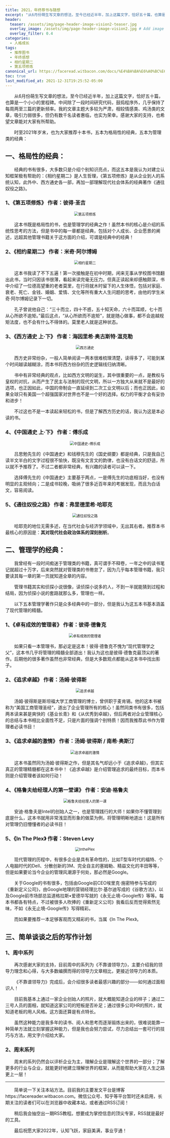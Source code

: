 ```yaml
---
title: 2021，年终荐书与随想
excerpt: "从6月份萌生写文章的想法，至今已经近半年，加上这篇文字，恰好五十篇，也算是一个小小的里程碑。也为大家推荐十本书，五本为格局性的经典，五本为管理类的经典。"
header:
  teaser: /assets/img/page-header-image-vision2-teaser.jpg
  overlay_image: /assets/img/page-header-image-vision2.jpg # Add image post (optional)
  overlay_filter: 0.4
categories:
  - 人格成长
tags: 
  - 推荐图书
  - 年终感想
  - 相约星期二
  - 第五项修炼
canonical_url: https://faceread.witbacon.com/docs/%E4%BA%BA%E6%A0%BC%E6%88%90%E9%95%BF/ending-recommendationthought/
toc: true
last_modified_at: 2021-12-31T19:25:52-05:00
---
```


&emsp;&emsp;从6月份萌生写文章的想法，至今已经近半年，加上这篇文字，恰好五十篇，也算是一个小小的里程碑。中间除了一段时间研究代码，鼓捣程序外，几乎保持了每周两至三篇的更新频率。我的文章主题大多较为严肃，相较情感类、鸡汤类的文章，吸引力弱很多，但仍有数千名读者惠临，也实为荣幸。感谢大家的支持，也希望文章能对大家有所帮助。

&emsp;&emsp;时至2021年岁末，也为大家推荐十本书，五本为格局性的经典，五本为管理类的经典：

## 一、格局性的经典：

&emsp;&emsp;经典的书有很多，大多数只是介绍个别知识亮点，而这五本是我认为对建立认知框架极有帮助的：《相约星期二》是人生哲理，《第五项修炼》是从企业到人的系统认知，此外中、西方通史各一部，再加一部理解现代社会体系的经典著作《通往奴役之路》。

### 1、《第五项修炼》  作者：彼得·圣吉

<div align=center><img src="https://cdn.jsdelivr.net/gh/kewtgh/PicSunflowers@main/img/第五项修炼.jpg" alt="第五项修炼" style="zoom:80%;" /></div>

&emsp;&emsp;这本书既是格局性的书，也是管理学的经典之作！虽然本书的核心是介绍的系统性思考的方法，但是书中的每一章都是经典，包括对个人成长、企业愿景的阐述，远超其他管理书籍关于这方面的介绍，可谓是经典中的经典！

### 2、《相约星期二》 作者：米奇·阿尔博姆

<div align=center><img src="https://cdn.jsdelivr.net/gh/kewtgh/PicSunflowers@main/img/相约星期二.jpg" alt="相约星期二" style="zoom:80%;" /></div>

&emsp;&emsp;这本书我读了不下五遍！第一次接触是在初中时期，闲来无事从学校图书馆翻出此书，当时只因该书很薄，看起来读完毫无压力。但真正读起来却感触颇深，书中介绍了一位德高望重的老者莫里，在行将就木时留下的人生体悟，包括对家庭、衰老、死亡、金钱、婚姻、爱情、文化等所有重大人生问题的思考，由他的学生米奇·阿尔博姆记录下一切。

&emsp;&emsp;孔子曾说他自己：“三十而立，四十不惑，五十知天命，六十而耳顺，七十而从心所欲不逾矩。”最后这点，“从心所欲而不逾矩”，就是随心做事，都不会逾越规矩法度，也不会有什么不得体的。莫里老人就是这种状态。

### 3、《西方通史 上·下》 作者：海因里希·奥古斯特·温克勒

<div align=center><img src="https://cdn.jsdelivr.net/gh/kewtgh/PicSunflowers@main/img/西方通史.jpg" alt="西方通史" style="zoom:80%;" /></div>

&emsp;&emsp;西方史非常纷杂，一般人简单阅读一两本很难梳理清楚，读得多了，可能到某个时间越读越糊涂，而本书将西方纷杂的历史逻辑线归纳清晰。

&emsp;&emsp;书中有非常经典的观点，比如西方文明的诞生，其中很重要的一点，是教权与皇权的对抗，从而产生了民主与法制的现代文明，所以一方独大从来就不是最好的选项，也正因如此，中国的帝制会一直延续到二次工业文明以后；而也正因此，如果全球只有美国一个超强国家对世界也不是一个好的选择。权力的平衡才会有妥协和进步！

&emsp;&emsp;不过这也不是一本读起来轻松的书，但是了解西方历史的话，我认为这是本必读的书。

### 4、《中国通史 上·下》 作者：傅乐成

<div align=center><img src="https://cdn.jsdelivr.net/gh/kewtgh/PicSunflowers@main/img/中国通史-傅乐成.jpg" alt="中国通史-傅乐成" style="zoom:80%;" /></div>

&emsp;&emsp;吕思勉先生的《中国通史》和钱穆先生的《国史纲要》都是经典，只是我自己读半文半白的文字过程很不愉快，既没有文言文的韵律，也没有白话文的舒适，所以就不予推荐了。不过二者都非常经典，有兴趣的读者可以读一下。

&emsp;&emsp;选择傅先生的《中国通史》主要基于两点，一是傅先生的功底相当好，也没有明显的主观倾向；二是成书较晚，吸纳了很多近百年来的考据发现，而且为白话文，容易阅读。

### 5、《通往奴役之路》 作者：弗里德里希·哈耶克

<div align=center><img src="https://cdn.jsdelivr.net/gh/kewtgh/PicSunflowers@main/img/通往奴役之路.jpg" alt="通往奴役之路" style="zoom:80%;" /></div>

&emsp;&emsp;哈耶克的地位无需多述，在当代社会与经济学领域中，无出其右者。推荐本书最核心的原因是：**其对现代社会政治体系的深刻剖析**。

## 二、管理学的经典：

&emsp;&emsp;我曾经有一段时间痴迷于管理类的书籍，真可谓手不释卷，一年之中的读书笔记就超过十万字，后来突然就对管理类的书倦怠了，因为几乎每本管理书籍，我只要读其每一章的第一页就知道全章的内容。

&emsp;&emsp;管理书籍其实和侦探小说很像，读侦探小说多的人，不到一半就能猜到过程和结局，因为侦探小说的套路就那么多，管理也一样。

&emsp;&emsp;以下五本管理学著作只是众多经典中的一部分，但是我认为这五本书基本涵盖了现代管理的精髓。

### 1、《卓有成效的管理者》  作者：彼得·德鲁克

<div align=center><img src="https://cdn.jsdelivr.net/gh/kewtgh/PicSunflowers@main/img/卓有成效的管理者.jpg" alt="卓有成效的管理者" style="zoom:80%;" /></div>

&emsp;&emsp;如果只看一本管理书，那必定是这本！彼得·德鲁克不愧为“现代管理学之父”，这本书几乎将管理的精髓全部道出！我认为这也是彼得·德鲁克最顶尖的著作。后期他的很多著作虽然也非常经典，但是大多数观点都能从这本书中找出影子。

### 2、《追求卓越》  作者：汤姆·彼得斯

<div align=center><img src="https://cdn.jsdelivr.net/gh/kewtgh/PicSunflowers@main/img/追求卓越.jpg" alt="追求卓越" style="zoom:80%;" /></div>

&emsp;&emsp;汤姆·彼得斯是斯坦福大学工商管理的博士，曾供职于麦肯锡。他的这本书被称为“美国工商管理圣经”，道出了企业管理所有的核心！虽然同类书有很多，包括两本读来甚是爽快的《基业长青》和《从优秀到卓越》，但后两者对企业管理核心的总结与本书相比全面性不足，只是片面的强调个别特质！因而我推荐此书作为管理者必读书目！

### 3、《追求卓越的激情》  作者：汤姆·彼得斯 / 南希·奥斯汀

<div align=center><img src="https://cdn.jsdelivr.net/gh/kewtgh/PicSunflowers@main/img/追求卓越的激情.jpg" alt="追求卓越的激情" style="zoom:80%;" /></div>

&emsp;&emsp;这本书虽然同为汤姆·彼得斯之作，但是其名气却远小于《追求卓越》，但其实真正的管理精髓都在这本书中！《追求卓越》是介绍管理追求的最终目标，而本书则是介绍管理者该如何行动！

### 4、《格鲁夫给经理人的第一堂课》  作者：安迪·格鲁夫

<div align=center><img src="https://cdn.jsdelivr.net/gh/kewtgh/PicSunflowers@main/img/格鲁夫给经理人的第一课.jpg" alt="格鲁夫给经理人的第一课" style="zoom:80%;" /></div>

&emsp;&emsp;安迪·格鲁夫是Intel的创始人之一，也是管理践行的大师！如果你不懂管理到底是什么，这本书就用非常浅显而形象的做菜为例，将管理明晰地道出！这是所有对管理仍旧懵懂者的必读书目！

### 5、《In The Plex》  作者：Steven Levy

<div align=center><img src="https://cdn.jsdelivr.net/gh/kewtgh/PicSunflowers@main/img/InthePlex.jpg" alt="InthePlex" style="zoom:80%;" /></div>

&emsp;&emsp;现代管理的历程中，有很多企业是具有革命性的，比如T型车时代的福特、个人电脑时代的Dell、分散创新的3M、完全自主的塞姆勒、精益文化的丰田等等，但是如果要论当今企业的管理风潮源于何处，那必然是Google。

&emsp;&emsp;关于Google的书有很多，包括由Google前CEO埃里克·施密特参与写成的《重新定义公司》，由Google地理的营销经理比尔·基尔迪写成的《谷歌方法》，以及Google前市场部总监道格拉斯•爱德华写就的《永无止境-Google传》等等。每本书都各有特点，不过被很多人吹捧的《重新定义公司》我看后反而觉得索然无味，不如《永无止境-Google传》写得精彩。

&emsp;&emsp;而如果要推荐一本足够客观而又精彩的书，当属《In The Plex》。

## 三、简单谈谈之后的写作计划

### 1、周中系列

&emsp;&emsp;再次感谢大家的支持，目前周中的系列为《不靠谱领导力》，主要介绍我的领导力理念和心得，与大多数编撰而得的领导力文章相比，更接近领导力的本质。

&emsp;&emsp;《不靠谱领导力》完成后，会介绍很多读者最感兴趣的部分——如何通过面相识人！

&emsp;&emsp;目前我基本上通过一家企业创始人的照片，就大概能知道企业的样子；通过二三号人员的面相，就知道这家公司的短板是否补足；通过很多公司HR的照片，就知道老板的用人风格。这方面还算是有点特长。

&emsp;&emsp;虽然这种能力是我多年的读书、阅人和思考而逐渐锻炼出来的，很难说能靠一种简单方法就立刻掌握这种能力，但是我也会努力尝试，尽力总结出一套可行的技巧与方法，用文字介绍给大家。

### 2、周末系列

&emsp;&emsp;周末的系列仍然会以评析企业为主，理解企业是理解这个世界的一部分；了解更多的行业与企业，就能更好地建立理解世界的框架，从而能帮助大家在人生之路更上一层！

---

&emsp;&emsp;简单说一下关注本站方法。目前我的主要发文平台是博客https://facereader.witbacon.com。微信公众号、知乎等平台暂时还未启用，长期关注的读者们可以在浏览器中收藏本站，或者通过RSS订阅！

&emsp;&emsp;稍后我会抽空出一期RSS教程。想要成为掌控信息的顶尖专家，RSS就是最好的工具。

&emsp;&emsp;最后祝愿大家2022年，认知飞跃，家庭美满，事业亨通！
